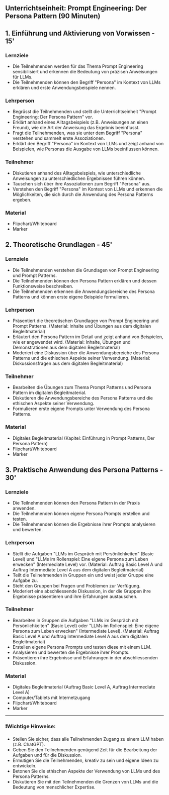 ## Unterrichtseinheit: Prompt Engineering: Der Persona Pattern (90 Minuten)

## 1. Einführung und Aktivierung von Vorwissen - 15'
### Lernziele
* Die Teilnehmenden werden für das Thema Prompt Engineering sensibilisiert und erkennen die Bedeutung von präzisen Anweisungen für LLMs.
* Die Teilnehmenden können den Begriff "Persona" im Kontext von LLMs erklären und erste Anwendungsbeispiele nennen.
### Lehrperson
* Begrüsst die Teilnehmenden und stellt die Unterrichtseinheit "Prompt Engineering: Der Persona Pattern" vor.
* Erklärt anhand eines Alltagsbeispiels (z.B. Anweisungen an einen Freund), wie die Art der Anweisung das Ergebnis beeinflusst.
* Fragt die Teilnehmenden, was sie unter dem Begriff "Persona" verstehen und sammelt erste Assoziationen.
* Erklärt den Begriff "Persona" im Kontext von LLMs und zeigt anhand von Beispielen, wie Personas die Ausgabe von LLMs beeinflussen können.
### Teilnehmer
* Diskutieren anhand des Alltagsbeispiels, wie unterschiedliche Anweisungen zu unterschiedlichen Ergebnissen führen können.
* Tauschen sich über ihre Assoziationen zum Begriff "Persona" aus.
* Verstehen den Begriff "Persona" im Kontext von LLMs und erkennen die Möglichkeiten, die sich durch die Anwendung des Persona Patterns ergeben.
### Material
* Flipchart/Whiteboard
* Marker

## 2. Theoretische Grundlagen - 45'
### Lernziele
* Die Teilnehmenden verstehen die Grundlagen von Prompt Engineering und Prompt Patterns.
* Die Teilnehmenden können den Persona Pattern erklären und dessen Funktionsweise beschreiben.
* Die Teilnehmenden erkennen die Anwendungsbereiche des Persona Patterns und können erste eigene Beispiele formulieren.
### Lehrperson
* Präsentiert die theoretischen Grundlagen von Prompt Engineering und Prompt Patterns. (Material: Inhalte und Übungen aus dem digitalen Begleitmaterial)
* Erläutert den Persona Pattern im Detail und zeigt anhand von Beispielen, wie er angewendet wird. (Material: Inhalte, Übungen und Demonstrationen aus dem digitalen Begleitmaterial)
* Moderiert eine Diskussion über die Anwendungsbereiche des Persona Patterns und die ethischen Aspekte seiner Verwendung. (Material: Diskussionsfragen aus dem digitalen Begleitmaterial)
### Teilnehmer
* Bearbeiten die Übungen zum Thema Prompt Patterns und Persona Pattern im digitalen Begleitmaterial.
* Diskutieren die Anwendungsbereiche des Persona Patterns und die ethischen Aspekte seiner Verwendung.
* Formulieren erste eigene Prompts unter Verwendung des Persona Patterns.
### Material
* Digitales Begleitmaterial (Kapitel: Einführung in Prompt Patterns, Der Persona Pattern)
* Flipchart/Whiteboard
* Marker

## 3. Praktische Anwendung des Persona Patterns - 30'
### Lernziele
* Die Teilnehmenden können den Persona Pattern in der Praxis anwenden.
* Die Teilnehmenden können eigene Persona Prompts erstellen und testen.
* Die Teilnehmenden können die Ergebnisse ihrer Prompts analysieren und bewerten.
### Lehrperson
* Stellt die Aufgaben "LLMs im Gespräch mit Persönlichkeiten" (Basic Level) und "LLMs im Rollenspiel: Eine eigene Persona zum Leben erwecken" (Intermediate Level) vor. (Material:  Auftrag Basic Level A und Auftrag Intermediate Level A aus dem digitalen Begleitmaterial)
* Teilt die Teilnehmenden in Gruppen ein und weist jeder Gruppe eine Aufgabe zu.
* Steht den Gruppen bei Fragen und Problemen zur Verfügung.
* Moderiert eine abschliessende Diskussion, in der die Gruppen ihre Ergebnisse präsentieren und ihre Erfahrungen austauschen.
### Teilnehmer
* Bearbeiten in Gruppen die Aufgaben "LLMs im Gespräch mit Persönlichkeiten" (Basic Level) oder "LLMs im Rollenspiel: Eine eigene Persona zum Leben erwecken" (Intermediate Level). (Material:  Auftrag Basic Level A und Auftrag Intermediate Level A aus dem digitalen Begleitmaterial)
* Erstellen eigene Persona Prompts und testen diese mit einem LLM.
* Analysieren und bewerten die Ergebnisse ihrer Prompts.
* Präsentieren ihre Ergebnisse und Erfahrungen in der abschliessenden Diskussion.
### Material
* Digitales Begleitmaterial (Auftrag Basic Level A, Auftrag Intermediate Level A)
* Computer/Tablets mit Internetzugang
* Flipchart/Whiteboard
* Marker

---
### ❗**Wichtige Hinweise:**
* Stellen Sie sicher, dass alle Teilnehmenden Zugang zu einem LLM haben (z.B. ChatGPT).
* Geben Sie den Teilnehmenden genügend Zeit für die Bearbeitung der Aufgaben und für die Diskussion.
* Ermutigen Sie die Teilnehmenden, kreativ zu sein und eigene Ideen zu entwickeln.
* Betonen Sie die ethischen Aspekte der Verwendung von LLMs und des Persona Patterns.
* Diskutieren Sie mit den Teilnehmenden die Grenzen von LLMs und die Bedeutung von menschlicher Expertise. 
